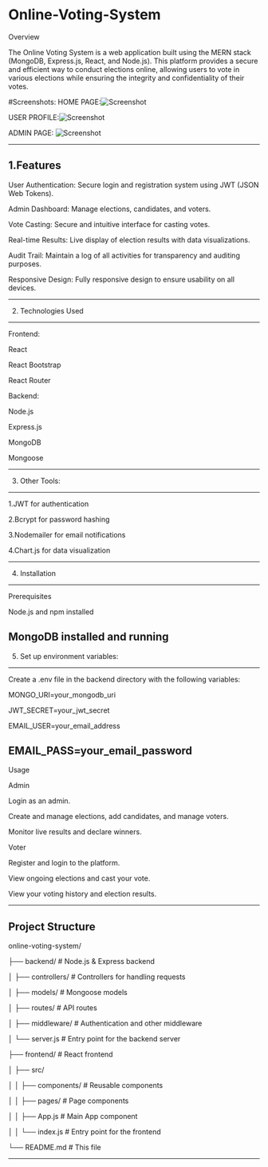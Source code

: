 # Online-Voting-System
Overview

The Online Voting System is a web application built using the MERN stack (MongoDB, Express.js, React, and Node.js). This platform provides a secure and efficient way to conduct elections online, allowing users to vote in various elections while ensuring the integrity and confidentiality of their votes.

#Screenshots:
HOME PAGE:![Screenshot](https://github.com/shekhar-sharma-111/Online-Voting-System/assets/139949866/242d6058-a2ba-425c-9b66-278d51997eaa)

USER PROFILE:![Screenshot](https://github.com/shekhar-sharma-111/Online-Voting-System/assets/139949866/2bfa3863-58ae-464f-9f75-9034c8d12efc)

ADMIN PAGE:
![Screenshot](https://github.com/shekhar-sharma-111/Online-Voting-System/assets/139949866/135fb661-3a4f-4cb6-9128-71f31bd9ac53)


-------------------------------------------------------------------------------------

1.Features
-------------------------------------------------------------------------------------

User Authentication: Secure login and registration system using JWT (JSON Web Tokens).

Admin Dashboard: Manage elections, candidates, and voters.

Vote Casting: Secure and intuitive interface for casting votes.

Real-time Results: Live display of election results with data visualizations.

Audit Trail: Maintain a log of all activities for transparency and auditing purposes.

Responsive Design: Fully responsive design to ensure usability on all devices.

-------------------------------------------------------------------------------------
2. Technologies Used
------------------------------------------------------------------------------------

Frontend:

React

React Bootstrap

React Router


Backend:


Node.js

Express.js

MongoDB

Mongoose

----------------------------------------------------------------------
3. Other Tools:
---------------------------------------------------------------------

1.JWT for authentication

2.Bcrypt for password hashing

3.Nodemailer for email notifications

4.Chart.js for data visualization

-----------------------------------------------------------------------
4. Installation
----------------------------------------------------------------------
Prerequisites


Node.js and npm installed

MongoDB installed and running
------------------------------------------------------------------------

5. Set up environment variables:
-----------------------------------------------------------------------

Create a .env file in the backend directory with the following variables:


MONGO_URI=your_mongodb_uri

JWT_SECRET=your_jwt_secret

EMAIL_USER=your_email_address

EMAIL_PASS=your_email_password
-------------------------------------------------------------------------
Usage

Admin

Login as an admin.

Create and manage elections, add candidates, and manage voters.

Monitor live results and declare winners.

Voter

Register and login to the platform.

View ongoing elections and cast your vote.

View your voting history and election results.


-------------------------------------------------------------------------
Project Structure
-------------------------------------------------------------------------
online-voting-system/

├── backend/         # Node.js & Express backend 

│   ├── controllers/ # Controllers for handling requests 

│   ├── models/      # Mongoose models 

│   ├── routes/      # API routes

│   ├── middleware/  # Authentication and other middleware 

│   └── server.js    # Entry point for the backend server 

├── frontend/        # React frontend 

│   ├── src/

│   │   ├── components/ # Reusable components 

│   │   ├── pages/      # Page components 

│   │   ├── App.js      # Main App component 

│   │   └── index.js    # Entry point for the frontend 

└── README.md        # This file 

-------------------------------------------------------------------------


